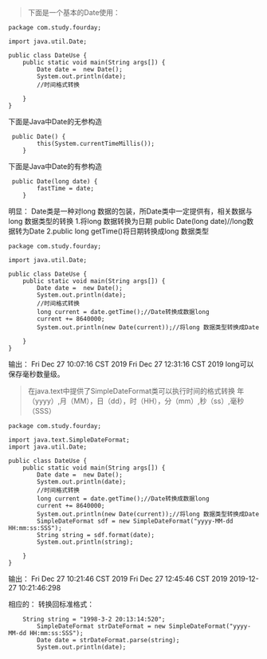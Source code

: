 
>下面是一个基本的Date使用：
```
package com.study.fourday;

import java.util.Date;

public class DateUse {
	public static void main(String args[]) {
		Date date =  new Date();
		System.out.println(date);
		//时间格式转换
		
	}
}
```
下面是Java中Date的无参构造
```
 public Date() {
        this(System.currentTimeMillis());
    }
```

下面是Java中Date的有参构造
```
 public Date(long date) {
        fastTime = date;
    }

```
明显：
Date类是一种对long 数据的包装，所Date类中一定提供有，相关数据与long 数据类型的转换
1.将long 数据转换为日期 public Date(long date)//long数据转为Date
2.public long getTime()将日期转换成long 数据类型
```
package com.study.fourday;

import java.util.Date;

public class DateUse {
	public static void main(String args[]) {
		Date date =  new Date();
		System.out.println(date);
		//时间格式转换
		long current = date.getTime();//Date转换成数据long
		current += 8640000;
		System.out.println(new Date(current));//将long 数据类型转换成Date
		
	}
}
```
输出：
Fri Dec 27 10:07:16 CST 2019
Fri Dec 27 12:31:16 CST 2019
long可以保存毫秒数量级。


>在java.text中提供了SimpleDateFormat类可以执行时间的格式转换
年（yyyy）,月（MM），日（dd），时（HH），分（mm）,秒（ss）,毫秒（SSS）
```
package com.study.fourday;

import java.text.SimpleDateFormat;
import java.util.Date;

public class DateUse {
	public static void main(String args[]) {
		Date date =  new Date();
		System.out.println(date);
		//时间格式转换
		long current = date.getTime();//Date转换成数据long
		current += 8640000;
		System.out.println(new Date(current));//将long 数据类型转换成Date
		SimpleDateFormat sdf = new SimpleDateFormat("yyyy-MM-dd HH:mm:ss:SSS");
		String string = sdf.format(date);
		System.out.println(string);
		
	}
}
```
输出：
Fri Dec 27 10:21:46 CST 2019
Fri Dec 27 12:45:46 CST 2019
2019-12-27 10:21:46:298

相应的：
转换回标准格式：
```
	String string = "1998-3-2 20:13:14:520";
		SimpleDateFormat strDateFormat = new SimpleDateFormat("yyyy-MM-dd HH:mm:ss:SSS");
		Date date = strDateFormat.parse(string);
		System.out.println(date);
```
